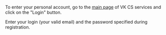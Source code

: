 To enter your personal account, go to the [main page](https://mcs.mail.ru) of VK CS services and click on the "Login" button.

Enter your login (your valid email) and the password specified during registration.
